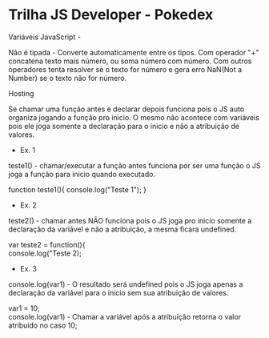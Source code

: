 # Trilha JS Developer - Pokedex


Variáveis JavaScript - 

Não é tipada - Converte automaticamente entre os tipos.
Com operador "+" concatena texto mais número, ou soma número com número. 
Com outros operadores tenta resolver se o texto for número e gera erro NaN(Not a Number) se o texto não for número.

Hosting 

Se chamar uma função antes e declarar depois funciona pois o JS auto organiza jogando a função pro inicio.
O mesmo não acontece com variáveis pois ele joga somente a declaração para o inicio e não a atribuição de valores.
* Ex. 1

teste1() - chamar/executar a função antes funciona por ser uma função o JS joga a função para inicio quando executado.

function teste1(){
	console.log("Teste 1");
}

* Ex. 2

teste2() - chamar antes NÃO funciona pois o JS joga pro inicio somente a declaração da variável e não a atribuição, a mesma ficara undefined.

var teste2 = function(){  
	console.log("Teste 2);

* Ex. 3

console.log(var1) - O resultado será undefined pois o JS joga apenas a declaração da variável para o inicio sem sua atribuição de valores. 

var1 = 10;  
console.log(var1) - Chamar a variável após a atribuição retorna o valor atribuido no caso 10; 
